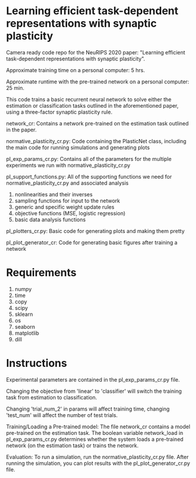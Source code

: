 # Learning efficient task-dependent representations with synaptic plasticity
Camera ready code repo for the NeuRIPS 2020 paper: "Learning efficient task-dependent representations with synaptic plasticity".

Approximate training time on a personal computer: 5 hrs.

Approximate runtime with the pre-trained network on a personal computer: 25 min.

This code trains a basic recurrent neural network to solve either the estimation or classification tasks outlined in the aforementioned paper, using a three-factor synaptic plasticity rule.

network_cr:
Contains a network pre-trained on the estimation task outlined in the paper.

normative_plasticity_cr.py:
Code containing the PlasticNet class, including the main code for running simulations and generating plots

pl_exp_params_cr.py:
Contains all of the parameters for the multiple experiments we run with normative_plasticity_cr.py

pl_support_functions.py:
All of the supporting functions we need for normative_plasticity_cr.py and associated analysis
1. nonlinearities and their inverses
2. sampling functions for input to the network
3. generic and specific weight update rules
4. objective functions (MSE, logistic regression)
5. basic data analysis functions

pl_plotters_cr.py:
Basic code for generating plots and making them pretty

pl_plot_generator_cr:
Code for generating basic figures after training a network

# Requirements
1. numpy
2. time
3. copy
4. scipy
5. sklearn
6. os
7. seaborn
8. matplotlib
9. dill

# Instructions
Experimental parameters are contained in the pl_exp_params_cr.py file.

Changing the objective from 'linear' to 'classifier' will switch the training task from estimation to classification.

Changing 'trial_num_2' in params will affect training time, changing 'test_num' will affect the number of test trials.

Training/Loading a Pre-trained model:
The file network_cr contains a model pre-trained on the estimation task.
The boolean variable network_load in pl_exp_params_cr.py determines whether the system loads a pre-trained network (on the estimation task) or trains the network.

Evaluation:
To run a simulation, run the normative_plasticity_cr.py file. After running the simulation, you can plot results with the pl_plot_generator_cr.py file.

